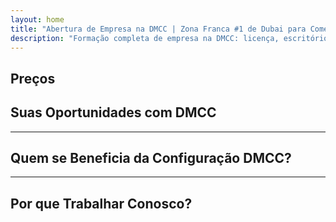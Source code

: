 ```yaml
---
layout: home
title: "Abertura de Empresa na DMCC | Zona Franca #1 de Dubai para Comércio e Exportação"
description: "Formação completa de empresa na DMCC: licença, escritório, vistos, conta bancária. Suporte profissional com resultados garantidos."
---
```


<!-- text="Foque no crescimento — deixe o iMind cuidar dos idiomas." -->
<!-- text="Salas de aula levam anos; iMind oferece compreensão em tempo real hoje, em todos os idiomas." -->
<!-- text="Invista em crescimento, não em dores de cabeça com tradução. O iMind interpreta enquanto você inova." -->
<!-- <AuthButton text="Try Live Demo →" buttonClass="brand"/> -->

<HeroSection
title="Registro de Empresas na Zona Franca **DMCC**"
text="Soluções completas para comércio, logística, commodities e operações comerciais internacionais">

</HeroSection>

## Preços

<PricingPlans :plans="[
  {
    title: 'Solicitar serviço diretamente na DMCC',
    details: '**29 205** AED  **17** dias',
    items: [
      'Acesso direto sem intermediários',
      'Sem taxas adicionais',
      'Sem comissões'
    ],
    linkText: 'Order directly',
    linkHref: '/guide/use-cases#negotiations',
    bullet: '💬'
  },
  {
    title: 'Escolha nosso plano **Standard** para orientação especializada',
    details: '**36 555** AED  **17** dias',
    items: [
      'Economia de tempo',
      'Resultados previsíveis',
      'Assistência pessoal especializada',
      'Transporte classe executiva para locais de serviço',
      'Mínimo envolvimento necessário'
    ],
    linkText: 'Order from expert',
    linkHref: '/guide/use-cases#operations',
    bullet: '⚡︎'
  },
  {
    title: 'Opte pelo nosso plano **Premium** para orientação especializada de **alto nível**',
    details: '**42 055** AED  **15** dias',
    items: [
      'Recepção VIP no aeroporto para uma pessoa',
      'Transfers aeroporto-hotel-aeroporto classe premium',
      'Procedimentos VIP acelerados',
      'Resultados garantidos',
      'Especialista pessoal disponível 24/7',
      'Transporte classe premium para locais de serviço',
      'Mínimo envolvimento necessário'
    ],
    linkText: 'Order from expert',
    linkHref: '/guide/use-cases#operations',
    bullet: '💰'
  }
]" />

## Suas Oportunidades com DMCC

<FeatureBlock :card="{
  title: 'Formação Completa de Empresa DMCC',
  details: 'Do licenciamento a vistos e contas bancárias — cuidamos de todo o processo para você.',
  items: [
    '⚡︎ Licença de comércio, serviço ou consultoria emitida em 5-7 dias úteis.',
    '✧ Espaço para escritório ou flexi-desk em JLT (Jumeirah Lake Towers).',
    '✧ Vistos de residência UAE para proprietários e funcionários (validade de 2 anos).',
    '✧ Assistência na abertura de contas bancárias corporativas nos UAE.',
  ],
  link: '/guide/dmcc-setup-process',
  src: {
    light: '/content/iStock-1366951573.jpg',
    dark: '/content/iStock-1366951573.jpg',
  },
  inversion: false
}" />

<FeatureBlock :card="{
  title: 'Por que DMCC é #1 para Comércio Global',
  details: 'Uma Free Zone com sólida reputação internacional, confiável por parceiros na UE, EUA e Ásia.',
  items: [
    '⚡︎ Forte imagem empresarial: DMCC é a primeira escolha para empresas comerciais.',
    '✧ 100% de propriedade estrangeira — sem necessidade de parceiro local.',
    '✧ Procedimentos de exportação simplificados, certificações e suporte logístico.',
    '✧ Ampla gama de licenças — do comércio de ouro a serviços de TI.',
  ],
  link: '/guide/why-dmcc',
  src: {
    light: '/content/iStock-1366951573.jpg',
    dark: '/content/iStock-1366951573.jpg',
  },
  inversion: true
}" />

<FeatureBlock :card="{
  title: 'Conformidade Garantida e Mitigação de Riscos',
  details: 'Alinhamento total com regulamentações UAE e padrões internacionais.',
  items: [
    '⚡︎ Preparação de KYC e documentos corporativos.',
    '✧ Suporte com conformidade AML/CFT UAE [fonte oficial](https://u.ae/en/information-and-services/business/anti-money-laundering).',
    '✧ Assistência com registro de VAT, ESR e UBO.',
    '✧ Suporte jurídico contínuo para seu negócio pós-registro.',
  ],
  link: '/guide/compliance-support',
  src: {
    light: '/content/iStock-1366951573.jpg',
    dark: '/content/iStock-1366951573.jpg',
  },
  inversion: false
}" />

---

## Quem se Beneficia da Configuração DMCC?

<FeatureCards :features="[
  {
    title: 'Empresas de Importação e Exportação',
    details: 'Para empresas que compram da China, Índia, Europa e Oriente Médio.',
    items: [
      'Processos simplificados de contratos e certificação.',
      'Comércio fiscalmente eficiente através dos UAE.',
      'Forte reputação com clientes internacionais.',
    ],
    linkText: 'Learn more',
    link: '/guide/dmcc-use-cases#import-export'
  },
  {
    title: 'Empresas de Joias e Commodities',
    details: 'Para comércio de ouro, diamantes, metais, café, chá e grãos.',
    items: [
      'Licenças DMCC especializadas para metais preciosos e commodities.',
      'Suporte com documentação de exportação e certificações.',
      'Logística eficiente via JAFZA e DP World.',
    ],
    linkText: 'Explore solutions',
    link: '/guide/dmcc-use-cases#commodities'
  },
  {
    title: 'Empresas de Tecnologia',
    details: 'SaaS, marketing digital, desenvolvimento de software para clientes globais.',
    items: [
      'Endereço prestigioso na Free Zone para sua sede.',
      'Estrutura tributária otimizada com benefícios dos UAE.',
      'Acesso aos mercados GCC e MENA com licença DMCC.',
    ],
    linkText: 'View case studies',
    link: '/guide/dmcc-use-cases#it-business'
  }
]" />

---

## Por que Trabalhar Conosco?

<FeatureBlock :card="{
  title: 'Suporte Especializado da Licença ao Primeiro Contrato',
  details: 'Com mais de 7 anos de experiência, somos especializados na formação de empresas DMCC para negócios de comércio e exportação. Nossa equipe jurídica garante uma configuração tranquila e em conformidade do início ao fim.',
  items: [
    '✧ Preços transparentes com pacotes fixos.',
    '✧ Gerente de conta e assessor jurídico dedicados ao seu caso.',
    '✧ Histórico comprovado com DMCC e bancos dos EAU.',
  ],
  link: '/guide/our-services',
  src: {
    light: '/content/iStock-1366951573.jpg',
    dark: '/content/iStock-1366951573.jpg',
  },
  inversion: true
}" />

<AuthButton text="Obtenha uma Cotação Gratuita →" buttonClass="brand"/>